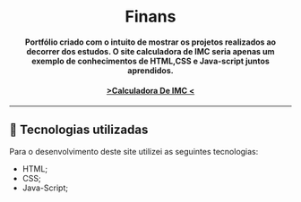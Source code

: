 <h1 align="center">
  <br>Finans 
</h1>

<h4 align="center">
  Portfólio criado com o intuito de mostrar os projetos realizados ao decorrer dos estudos.
  O site calculadora de IMC seria apenas um exemplo de conhecimentos de HTML,CSS e Java-script juntos aprendidos.
</h4>

<h4 align="center"><a href="https://arturneri.github.io/Calculadora-IMC-indice-de-Massa-Corporal/"> >Calculadora De IMC   <</a></h4>

---

## 💼 Tecnologias utilizadas

Para o desenvolvimento deste site utilizei as seguintes tecnologias:

- HTML;
- CSS;
- Java-Script;




